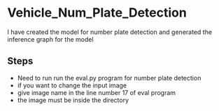 # Vehicle_Num_Plate_Detection
I have created the model for number plate detection and generated the inference graph for the model

## Steps

- Need to run run the eval.py program for number plate detection
- if you want to change the input image 
- give image name in the line number 17 of eval program 
- the image must be inside the directory   

